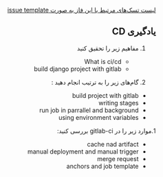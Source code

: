 <div dir="rtl" align='right'>


[لیست تسک‌های مرتبط با این فاز به صورت issue template](./issue-template-Phase08.md)

## یادگیری CD

1. مفاهیم زیر را تحقیق کنید
    - What is ci/cd
    - build django project with gitlab
    
1. گام‌های زیر را به ترتیب انجام دهید :
  - build project with gitlab
  - writing stages
  - run job in parrallel and background
  - using environment variables
 
 
1.موارد زیر را در gitlab-ci بررسی کنید:
  - cache nad artifact
  - manual deployment and manual trigger
  - merge request
  - anchors and job template
